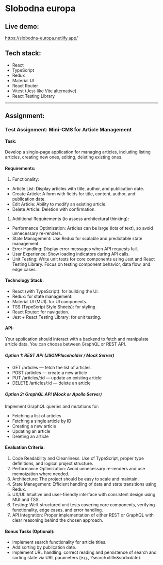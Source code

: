 # Slobodna europa

## Live demo:

https://slobodna-europa.netlify.app/

## Tech stack:

- React
- TypeScript
- Redux
- Material UI
- React Router
- Vitest (Jest-like Vite alternative)
- React Testing Library

---

## Assignment:

### Test Assignment: Mini-CMS for Article Management

#### Task:

Develop a single-page application for managing articles, including listing articles, creating new ones, editing, deleting existing ones.

#### Requirements:

1. Functionality:

- Article List: Display articles with title, author, and publication date.
- Create Article: A form with fields for title, content, author, and publication date.
- Edit Article: Ability to modify an existing article.
- Delete Article: Deletion with confirmation.

1. Additional Requirements (to assess architectural thinking):

- Performance Optimization: Articles can be large (lots of text), so avoid unnecessary re-renders.
- State Management: Use Redux for scalable and predictable state management.
- Error Handling: Display error messages when API requests fail.
- User Experience: Show loading indicators during API calls.
- Unit Testing: Write unit tests for core components using Jest and React Testing Library. Focus on testing component behavior, data flow, and edge cases.

#### Technology Stack:

- React (with TypeScript): for building the UI.
- Redux: for state management.
- Material UI (MUI): for UI components.
- TSS (TypeScript Style Sheets): for styling.
- React Router: for navigation.
- Jest + React Testing Library: for unit testing.

#### API:

Your application should interact with a backend to fetch and manipulate article data. You can choose between GraphQL or REST API.

##### Option 1: REST API (JSONPlaceholder / Mock Server)

- GET /articles — fetch the list of articles
- POST /articles — create a new article
- PUT /articles/:id — update an existing article
- DELETE /articles/:id — delete an article

##### Option 2: GraphQL API (Mock or Apollo Server)

Implement GraphQL queries and mutations for:

- Fetching a list of articles
- Fetching a single article by ID
- Creating a new article
- Updating an article
- Deleting an article

#### Evaluation Criteria:

1. Code Readability and Cleanliness: Use of TypeScript, proper type definitions, and logical project structure.
2. Performance Optimization: Avoid unnecessary re-renders and use memoization where needed.
3. Architecture: The project should be easy to scale and maintain.
4. State Management: Efficient handling of data and state transitions using Redux.
5. UX/UI: Intuitive and user-friendly interface with consistent design using MUI and TSS.
6. Testing: Well-structured unit tests covering core components, verifying functionality, edge cases, and error handling.
7. API Integration: Proper implementation of either REST or GraphQL with clear reasoning behind the chosen approach.

#### Bonus Tasks (Optional):

- Implement search functionality for article titles.
- Add sorting by publication date.
- Implement URL handling: correct reading and persistence of search and sorting state via URL parameters (e.g., ?search=title&sort=date).
